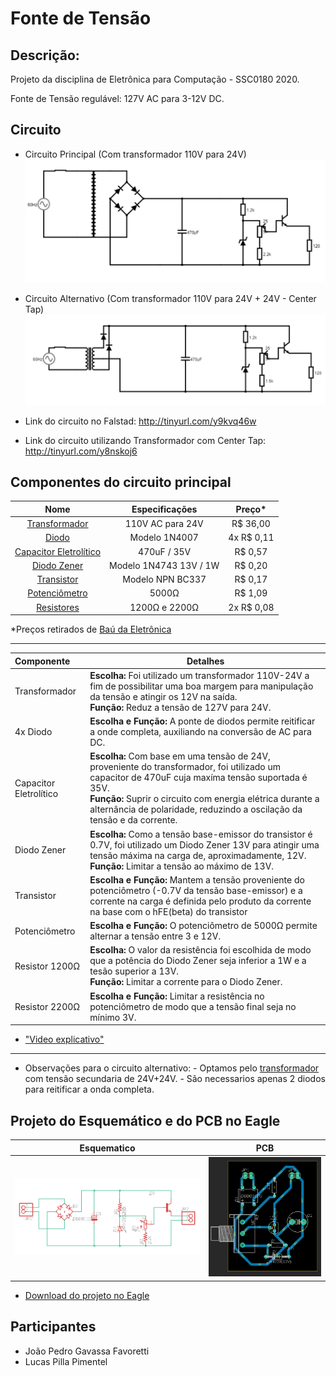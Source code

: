 # Fonte de Tensão


## Descrição: 

Projeto da disciplina de Eletrônica para Computação - SSC0180 2020.

Fonte de Tensão regulável: 127V AC para 3-12V DC. 



## Circuito

- Circuito Principal (Com transformador 110V para 24V)
![](Imagens/diagrama.png)

- Circuito Alternativo (Com transformador 110V para 24V + 24V - Center Tap)
![](Imagens/diagrama2.png)

- Link do circuito no Falstad: http://tinyurl.com/y9kvq46w
- Link do circuito utilizando Transformador com Center Tap: http://tinyurl.com/y8nskoj6



## Componentes do circuito principal

| Nome | Especificações | Preço\* |
|:---:|:---:|:---:|
| [Transformador](https://www.baudaeletronica.com.br/transformador-trafo-1a-24v.html) | 110V AC para 24V | R$ 36,00 |
| [Diodo](https://www.baudaeletronica.com.br/diodo-1n4007.html) | Modelo 1N4007 | 4x R$ 0,11 |
| [Capacitor Eletrolítico](https://www.baudaeletronica.com.br/capacitor-eletrolitico-470uf-35v.html) | 470uF / 35V | R$ 0,57 |
| [Diodo Zener](https://www.baudaeletronica.com.br/diodo-zener-1n4743-13v-1w.html) | Modelo 1N4743 13V / 1W | R$ 0,20 |
| [Transistor](https://www.baudaeletronica.com.br/transistor-npn-bc337.html) | Modelo NPN BC337 | R$ 0,17 |
| [Potenciômetro](https://www.baudaeletronica.com.br/potenciometro-linear-de-5k-5000.html) | 5000Ω | R$ 1,09 |
| [Resistores](https://www.baudaeletronica.com.br/resistor-1k2-5-1-4w.html) | 1200Ω e 2200Ω | 2x R$ 0,08 |

  \*Preços retirados de [Baú da Eletrônica](https://www.baudaeletronica.com.br/?gclid=EAIaIQobChMIxuPE1v6D6gIVl4aRCh1Mmwj7EAAYASAAEgI8n_D_BwE)
  

________________________________________________________________________________________________________________________________________


| Componente | Detalhes | 
|:---|---|
| Transformador | **Escolha:** Foi utilizado um transformador 110V-24V a fim de possibilitar uma boa margem para manipulação da tensão e atingir os 12V na saída. </br> **Função:** Reduz a tensão de 127V para 24V. |
| 4x Diodo | **Escolha e Função:** A ponte de diodos permite reitificar a onde completa, auxiliando na conversão de AC para DC. |
| Capacitor Eletrolítico | **Escolha:** Com base em uma tensão de 24V, proveniente do transformador, foi utilizado um capacitor de 470uF cuja maxíma tensão suportada é 35V. </br> **Função:** Suprir o circuito com energia elétrica durante a alternância de polaridade, reduzindo a oscilação da tensão e da corrente. |
| Diodo Zener | **Escolha:** Como a tensão base-emissor do transistor é 0.7V, foi utilizado um Diodo Zener 13V para atingir uma tensão máxima na carga de, aproximadamente, 12V. </br> **Função:** Limitar a tensão ao máximo de 13V. |
| Transistor | **Escolha e Função:** Mantem a tensão proveniente do potenciômetro (-0.7V da tensão base-emissor) e a corrente na carga é definida pelo produto da corrente na base com o hFE(beta) do transistor |
| Potenciômetro | **Escolha e Função:** O potenciômetro de 5000Ω permite alternar a tensão entre 3 e 12V. |
| Resistor 1200Ω | **Escolha:** O valor da resistência foi escolhida de modo que a potência do Diodo Zener seja inferior a 1W e a tesão superior a 13V. </br> **Função:** Limitar a corrente para o Diodo Zener. |
| Resistor 2200Ω | **Escolha e Função:** Limitar a resistência no potenciômetro de modo que a tensão final seja no mínimo 3V. |
- ["Video explicativo"](https://drive.google.com/file/d/1MUFWJ5MjBETV0r0gCYgdCWF7eo0-wIJL/view?usp=sharing)

________________________________________________________________________________________________________________________________________

- Observações para o circuito alternativo: 
  \- Optamos pelo [transformador](https://www.usinainfo.com.br/trafos-transformadores/transformador-trafo-24v-24v-800ma-bivolt-uso-geral-3908.html) com tensão secundaria de 24V+24V.
  \- São necessarios apenas 2 diodos para reitificar a onda completa.


## Projeto do Esquemático e do PCB no Eagle

| Esquematico | PCB |
|---|---|
|![](Imagens/Esquematico_eagle.png)|![](Imagens/pcb_eagle.png)|

- [Download do projeto no Eagle](https://github.com/Lucas-Pimentel/Fonte-de-Tensao/raw/master/Eagle_files.zip)

## Participantes

- João Pedro Gavassa Favoretti 
- Lucas Pilla Pimentel 
